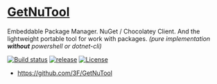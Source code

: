 # [GetNuTool](https://github.com/3F/GetNuTool)

Embeddable Package Manager. NuGet / Chocolatey Client. And the lightweight portable tool for work with packages. *(pure implementation **without** powershell or dotnet-cli)*

[![Build status](https://ci.appveyor.com/api/projects/status/gw8tij2230gwkqs6/branch/master?svg=true)](https://ci.appveyor.com/project/3Fs/getnutool-github/branch/master)
[![release](https://img.shields.io/github/release/3F/GetNuTool.svg)](https://github.com/3F/GetNuTool/releases/latest) 
[![License](https://img.shields.io/badge/License-MIT-74A5C2.svg)](https://github.com/3F/GetNuTool/blob/master/LICENSE)

* https://github.com/3F/GetNuTool